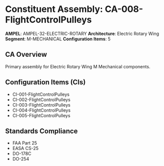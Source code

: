 # Constituent Assembly: CA-008-FlightControlPulleys

**AMPEL**: AMPEL-32-ELECTRIC-ROTARY
**Architecture**: Electric Rotary Wing
**Segment**: M-MECHANICAL
**Configuration Items**: 5

## CA Overview
Primary assembly for Electric Rotary Wing M Mechanical components.

## Configuration Items (CIs)
- CI-001-FlightControlPulleys
- CI-002-FlightControlPulleys
- CI-003-FlightControlPulleys
- CI-004-FlightControlPulleys
- CI-005-FlightControlPulleys

## Standards Compliance
- FAA Part 25
- EASA CS-25
- DO-178C
- DO-254
